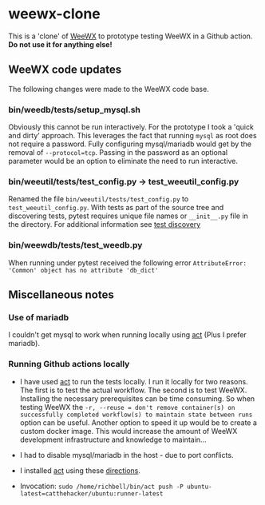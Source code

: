 # weewx-clone

This is a 'clone' of [WeeWX](https://github.com/weewx/weewx) to prototype testing WeeWX in a Github action.
**Do not use it for anything else!**

## WeeWX code updates

The following changes were made to the WeeWX code base.

### bin/weedb/tests/setup_mysql.sh

Obviously this cannot be run interactively.
For the prototype I took a 'quick and dirty' approach.
This leverages the fact that running `mysql` as root does not require a password.
Fully configuring mysql/mariadb would get by the removal of `--protocol=tcp`.
Passing in the password as an optional parameter would be an option to eliminate the need to run interactive.

### bin/weeutil/tests/test_config.py -> test_weeutil_config.py

Renamed the file `bin/weeutil/tests/test_config.py` to `test_weeutil_config.py`.
With tests as part of the source tree and discovering tests, pytest requires unique file names or `__init__.py` file in the directory.
For additional information see [test discovery](https://docs.pytest.org/en/7.2.x/explanation/goodpractices.html#tests-as-part-of-application-code)

### bin/weewdb/tests/test_weedb.py

When running under pytest received the following error
```AttributeError: 'Common' object has no attribute 'db_dict'```

## Miscellaneous notes

### Use of mariadb

I couldn't get mysql to work when running locally using [act](https://github.com/nektos/act) (Plus I prefer mariadb).

### Running Github actions locally

- I have used [act](https://github.com/nektos/act) to run the tests locally.
I run it locally for two reasons. The first is to test the actual workflow.
The second is to test WeeWX.
Installing the necessary prerequisites can be time consuming.
So when testing WeeWX the ```-r, --reuse = don't remove container(s) on successfully completed workflow(s) to maintain state between runs``` option can be useful.
Another option to speed it up would be to create a custom docker image.
This would increase the amount of WeeWX development infrastructure and knowledge to maintain...

- I had to disable mysql/mariadb in the host - due to port conflicts.

- I installed [act](https://github.com/nektos/act) using these [directions](https://github.com/nektos/act#bash-script).

- Invocation:
``` sudo /home/richbell/bin/act push -P ubuntu-latest=catthehacker/ubuntu:runner-latest ```
